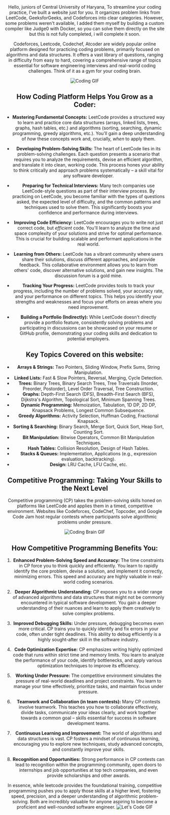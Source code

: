 <div align="center">
Hello, juniors of Central University of Haryana,
To streamline your coding practice, I've built a website just for you. It organizes problem links from LeetCode, GeeksforGeeks, and Codeforces into clear categories.
However, some problems weren't available, I added them myself by building a custom compiler like Judge0 with Docker, so you can solve them directly on the site but this is not fully completed, i will complete it soon.

Codeforces, Leetcode, Codechef, Atcoder are widely popular online platform designed for practicing coding problems, primarily focused on algorithms and data structures. It offers a vast library of questions, ranging in difficulty from easy to hard, covering a comprehensive range of topics essential for software engineering interviews and real-world coding challenges. Think of it as a gym for your coding brain.

![Coding GIF](https://media2.giphy.com/media/v1.Y2lkPTc5MGI3NjExMTh6eWQ3dmQwdGRhMndzaGwweGx4NzBjNnFubXE4M2g4dWJwazc2OCZlcD12MV9pbnRlcm5hbF9naWZfYnlfaWQmY3Q9Zw/VTtANKl0beDFQRLDTh/giphy.gif)

## How Coding Platform Helps You Grow as a Coder:

*   **Mastering Fundamental Concepts:** LeetCode provides a structured way to learn and practice core data structures (arrays, linked lists, trees, graphs, hash tables, etc.) and algorithms (sorting, searching, dynamic programming, greedy algorithms, etc.).  You'll gain a deep understanding of *how* these concepts work and, crucially, *when* to apply them.

*   **Developing Problem-Solving Skills:**  The heart of LeetCode lies in its problem-solving challenges.  Each question presents a scenario that requires you to analyze the requirements, devise an efficient algorithm, and translate it into clean, working code.  This process hones your ability to think critically and approach problems systematically – a skill vital for any software developer.

*   **Preparing for Technical Interviews:**  Many tech companies use LeetCode-style questions as part of their interview process.  By practicing on LeetCode, you become familiar with the types of questions asked, the expected level of difficulty, and the common patterns and techniques used to solve them.  This significantly boosts your confidence and performance during interviews.

*   **Improving Code Efficiency:** LeetCode encourages you to write not just correct code, but *efficient* code.  You'll learn to analyze the time and space complexity of your solutions and strive for optimal performance.  This is crucial for building scalable and performant applications in the real world.

*   **Learning from Others:** LeetCode has a vibrant community where users share their solutions, discuss different approaches, and provide feedback.  This collaborative environment allows you to learn from others' code, discover alternative solutions, and gain new insights. The discussion forum is a gold mine.

*   **Tracking Your Progress:** LeetCode provides tools to track your progress, including the number of problems solved, your accuracy rate, and your performance on different topics.  This helps you identify your strengths and weaknesses and focus your efforts on areas where you need improvement.

*   **Building a Portfolio (Indirectly):** While LeetCode doesn't directly provide a portfolio feature, consistently solving problems and participating in discussions can be showcased on your resume or GitHub profile, demonstrating your coding skills and dedication to potential employers.

## Key Topics Covered on this website:

*   **Arrays & Strings:** Two Pointers, Sliding Window, Prefix Sums, String Manipulation.
*   **Linked Lists:** Fast & Slow Pointers, Reversal, Merging, Cycle Detection.
*   **Trees:** Binary Trees, Binary Search Trees, Tree Traversals (Inorder, Preorder, Postorder), Level Order Traversal, Tree Construction.
*   **Graphs:** Depth-First Search (DFS), Breadth-First Search (BFS), Dijkstra's Algorithm, Topological Sort, Minimum Spanning Trees.
*   **Dynamic Programming:** Memoization, Tabulation, 1D DP, 2D DP, Knapsack Problems, Longest Common Subsequence.
*   **Greedy Algorithms:** Activity Selection, Huffman Coding, Fractional Knapsack.
*   **Sorting & Searching:** Binary Search, Merge Sort, Quick Sort, Heap Sort, Counting Sort.
*   **Bit Manipulation:** Bitwise Operators, Common Bit Manipulation Techniques.
*   **Hash Tables:** Collision Resolution, Design of Hash Tables.
*   **Stacks & Queues:** Implementation, Applications (e.g., expression evaluation, backtracking).
* **Design:** LRU Cache, LFU Cache, etc.

## Competitive Programming: Taking Your Skills to the Next Level

Competitive programming (CP) takes the problem-solving skills honed on platforms like LeetCode and applies them in a timed, competitive environment.  Websites like Codeforces, CodeChef, Topcoder, and Google Code Jam host regular contests where participants solve algorithmic problems under pressure.

![Coding Brain GIF](https://media2.giphy.com/media/v1.Y2lkPTc5MGI3NjExbWtkaTdldTdtcGV5cW1qeTM5aGY4M3o0d3g1ajc5cjk3ZWVzaW43cSZlcD12MV9pbnRlcm5hbF9naWZfYnlfaWQmY3Q9Zw/Dk57URqjqjHjNGHeMV/giphy.gif)

## How Competitive Programming Benefits You:

1.  **Enhanced Problem-Solving Speed and Accuracy:**  The time constraints in CP force you to think quickly and efficiently.  You learn to rapidly identify the core problem, devise a solution, and implement it correctly, minimizing errors. This speed and accuracy are highly valuable in real-world coding scenarios.

2.  **Deeper Algorithmic Understanding:**  CP exposes you to a wider range of advanced algorithms and data structures that might not be commonly encountered in typical software development.  You gain a deeper understanding of their nuances and learn to apply them creatively to solve complex problems.

3.  **Improved Debugging Skills:**  Under pressure, debugging becomes even more critical.  CP trains you to quickly identify and fix errors in your code, often under tight deadlines.  This ability to debug efficiently is a highly sought-after skill in the software industry.

4.  **Code Optimization Expertise:**  CP emphasizes writing highly optimized code that runs within strict time and memory limits.  You learn to analyze the performance of your code, identify bottlenecks, and apply various optimization techniques to improve its efficiency.

5.  **Working Under Pressure:**  The competitive environment simulates the pressure of real-world deadlines and project constraints.  You learn to manage your time effectively, prioritize tasks, and maintain focus under pressure.

6.  **Teamwork and Collaboration (in team contests):** Many CP contests involve teamwork.  This teaches you how to collaborate effectively, divide tasks, communicate your ideas clearly, and work together towards a common goal – skills essential for success in software development teams.

7.  **Continuous Learning and Improvement:**  The world of algorithms and data structures is vast.  CP fosters a mindset of continuous learning, encouraging you to explore new techniques, study advanced concepts, and constantly improve your skills.

8.  **Recognition and Opportunities:**  Strong performance in CP contests can lead to recognition within the programming community, open doors to internships and job opportunities at top tech companies, and even provide scholarships and other awards.

In essence, while leetcode provides the foundational training, competitive programming pushes you to apply those skills at a higher level, fostering speed, precision, and a deeper understanding of algorithmic problem-solving. Both are incredibly valuable for anyone aspiring to become a proficient and well-rounded software engineer.
![Let's Code GIF](https://media3.giphy.com/media/v1.Y2lkPTc5MGI3NjExMXAzbDVjZXA5em9yejhycXVpenkwaHRzOHphNmQweTlrMmQ3czR1ayZlcD12MV9pbnRlcm5hbF9naWZfYnlfaWQmY3Q9Zw/CXnj3jCwvETngjy11B/giphy.gif)
</div>
